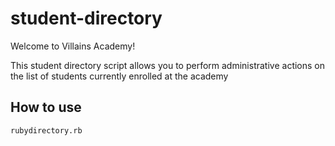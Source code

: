 # student-directory

Welcome to Villains Academy!

This student directory script allows you to perform administrative actions on the list of students currently enrolled at the academy

## How to use 

```shell
rubydirectory.rb
```
